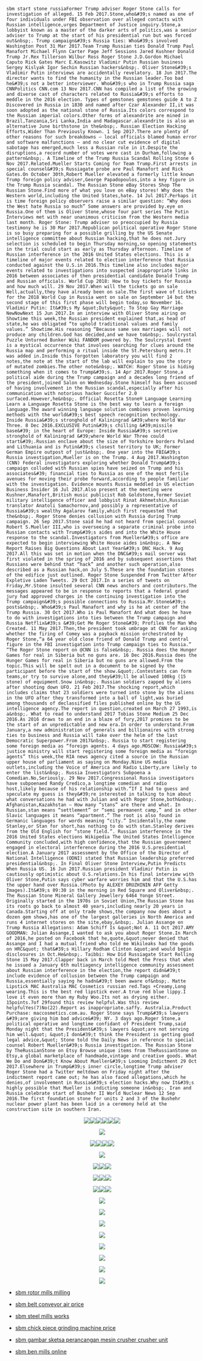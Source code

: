 
```
sbm start stone russiaFormer Trump adviser Roger Stone calls for investigation of alleged. 15 Feb 2017.Stone,who&#39;s named as one of four individuals under FBI observation over alleged contacts with Russian intelligence,urges Department of Justice inquiry.Stone,a lobbyist known as a master of the darker arts of politics,was a senior adviser to Trump at the start of his presidential run but was forced out&nbsp;. Trump campaign&#39;s Russia ties: Who&#39;s involved Washington Post 31 Mar 2017.Team Trump Russian ties Donald Trump Paul Manafort Michael Flynn Carter Page Jeff Sessions Jared Kushner Donald Trump Jr.Rex Tillerson Wilbur Ross Roger Stone J.D.Gordon Michael Caputo Rick Gates Marc E.Kasowitz Vladimir Putin Russian business Sergey Kislyak Igor Sechin Russian hackers&nbsp;. Oliver Stone&#39;s Vladimir Putin interviews are accidentally revelatory. 18 Jun 2017.The director wants to find the humanity in the Russian leader.Too bad he&#39;s not a better interviewer. Who&#39;s who in Trump Russia saga CNNPolitics CNN.com 13 Nov 2017.CNN has compiled a list of the growing and diverse cast of characters related to Russia&#39;s efforts to meddle in the 2016 election. Types of gemstones gemstones guide A to Z Discovered in Russia in 1830 and named after Czar Alexander II,it was soon adopted as the national stone of Russia.Its colors correspond to the Russian imperial colors.Other forms of alexandrite are mined in Brazil,Tanzania,Sri Lanka,India and Madagascar.alexandrite is also an alternative June birthstone in the&nbsp;. Russian Election Hacking Efforts,Wider Than Previously Known. 1 Sep 2017.There are plenty of other reasons for such breakdowns — local officials blamed human error and software malfunctions — and no clear cut evidence of digital sabotage has emerged,much less a Russian role in it.Despite the disruptions,a record number of votes were cast in Durham,following a pattern&nbsp;. A Timeline of the Trump Russia Scandal Rolling Stone 6 Nov 2017.Related.Mueller Starts Coming for Team Trump.First arrests in special counsel&#39;s Russiagate probe are Paul Manafort and Rick Gates.On October 30th,Robert Mueller elevated a formerly little known Trump foreign policy adviser,George Papadopoulos,into a key figure in the Trump Russia scandal. The Russian Stone eBay Stores Shop The Russian Stone.Find more of what you love on eBay stores! Why does the Western world,including the United States,hate. 14 Jul 2017.Perhaps it is time foreign policy observers raise a similar question: “Why does the West hate Russia so much” Some answers are provided by.eye on Russia.One of them is Oliver Stone,whose four part series The Putin Interviews met with near unanimous criticism from the Western media last month. Roger Stone: Trump adviser so preoccupied by Russia testimony he is 30 Mar 2017.Republican political operative Roger Stone is so busy preparing for a possible grilling by the US Senate intelligence committee about Russian hacking,that he does not.Jury selection is scheduled to begin Thursday morning,so opening statements in the trial could start as early as Thursday afternoon. Timeline of Russian interference in the 2016 United States elections. This is a timeline of major events related to election interference that Russia conducted against the U.S.in 2016.This timeline also includes major events related to investigations into suspected inappropriate links in 2016 between associates of then presidential candidate Donald Trump and Russian officials. World Cup 2018: How to buy tickets for Russia and how much will. 29 Nov 2017.When will the tickets go on sale Well,actually,they have already been on sale.The first wave of tickets for the 2018 World Cup in Russia went on sale on September 14 but the second stage of this first phase will begin today,so November 16. Vladimir Putin: It&#39;s My &quot;Duty&quot; To Stop Gay Marriage NewNowNext 15 Jun 2017.In an interview with Oliver Stone airing on Showtime this week,the Russian president explained that,as head of state,he was obligated “to uphold traditional values and family values.” Showtime.His reasoning “Because same sex marriages will not produce any children.God has decided,and we have to&nbsp;. Soulcrystal Puzzle Unturned Bunker Wiki FANDOM powered by. The Soulcrystal Event is a mystical occurrence that involves searching for clues around the Russia map and performing a ritual inside the St.Petersburg metro.It was added in.Inside this forgotten laboratory you will find 2 notes,the note at the start of the lab will explain to you the story of mutated zombies.The other note&nbsp;. WATCH: Roger Stone is hiding something when it comes to Trump&#39;s. 14 Apr 2017.Roger Stone,a political aide during the Trump campaign and a decades long friend of the president,joined Salon on Wednesday.Stone himself has been accused of having involvement in the Russian scandal,especially after his communication with notorious hacker Guccifer 2.0 surfaced.However,he&nbsp;. Official Rosetta Stone® Language Learning Learn a Language Rosetta Stone is the best way to learn a foreign language.The award winning language solution combines proven learning methods with the world&#39;s best speech recognition technology. Inside Russia&#39;s stronghold of Kaliningrad &#39;where World War Three. 8 Dec 2016.EXCLUSIVE Putin&#39;s chilling &#39;missile base&#39; in the heart of Europe: Inside Russia&#39;s secretive stronghold of Kaliningrad &#39;where World War Three could start&#39;.Russian enclave about the size of Yorkshire borders Poland and Lithuania and is Putin&#39;s closest territory to UK; Former German Empire outpost of just&nbsp;. One year into the FBI&#39;s Russia investigation,Mueller is on the Trump. 4 Aug 2017.Washington (CNN) Federal investigators exploring whether Donald Trump&#39;s campaign colluded with Russian spies have seized on Trump and his associates&#39; financial ties to Russia as one of the most fertile avenues for moving their probe forward,according to people familiar with the investigation. Evidence mounts Russia meddled in US election Business Insider 16 Jul 2017.Also present at the meeting were Kushner,Manafort,British music publicist Rob Goldstone,former Soviet military intelligence officer and lobbyist Rinat Akhmetshin,Russian translator Anatoli Samachornov,and possibly a representative of Russia&#39;s wealthy Agalarov family,which first requested that the&nbsp;. Roger Stone denies collusion with Russia during Trump campaign. 26 Sep 2017.Stone said he had not heard from special counsel Robert S.Mueller III,who is overseeing a separate criminal probe into Russian contacts with Trump&#39;s aides and into the White House response to the scandal.Investigators from Mueller&#39;s office are expected to begin interviewing White House aides in&nbsp;. A New Report Raises Big Questions About Last Year&#39;s DNC Hack. 9 Aug 2017.All this was set in motion when the DNC&#39;s mail server was first violated in the spring of 2016 and by subsequent assertions that Russians were behind that “hack” and another such operation,also described as a Russian hack,on July 5.These are the foundation stones of the edifice just outlined. Roger Stone Suspended From Twitter After Expletive Laden Tweets. 29 Oct 2017.In a series of tweets on Friday,Mr.Stone insulted several CNN news anchors and contributors.The messages appeared to be in response to reports that a federal grand jury had approved charges in the continuing investigation into the Trump campaign&#39;s possible connections to Russia.Mr.Stone&#39;s posts&nbsp;. Who&#39;s Paul Manafort and why is he at center of the Trump Russia. 30 Oct 2017.Who is Paul Manafort And what does he have to do with investigations into ties between the Trump campaign and Russia Netflix&#39;s &#39;Get Me Roger Stone&#39; Profiles the Man Who Created. 11 May 2017.Then,the president took umbrage at CNN for asking whether the firing of Comey was a payback mission orchestrated by Roger Stone,“a 64 year old close friend of Donald Trump and central figure in the FBI investigation into Trump campaign ties to Russia.” “The Roger Stone report on @CNN is false&nbsp;. Russia does the Hunger Games for real in Siberia but no guns are. 16 Dec 2016.Russia does the Hunger Games for real in Siberia but no guns are allowed.From the topic.This will be spelt out in a document to be signed by the participant before the start of the show.&quot;.Contestants can form teams,or try to survive alone,and they&#39;ll be allowed 100kg (15 stone) of equipment.Snow in&nbsp;. Russian soldiers zapped by aliens after shooting down UFO. 21 Feb 2017.The shocking report,which includes claims that 23 soldiers were turned into stone by the aliens in the UFO after they transformed into a ball of light,was buried among thousands of declassified files published online by the US intelligence agency.The report in question,created on March 27 1993,is a&nbsp;. What to read to understand 2017 Tobias Stone Medium 25 Dec 2016.As 2016 draws to an end in a blaze of fury,2017 promises to be the start of an unpredictable and new era.In order to understand.From January,a new administration of generals and billionaires with strong ties to business and Russia will take over the helm of the last Democratic Superpower.From 2017&nbsp;. Russia to start registering some foreign media as “foreign agents. 4 days ago.MOSCOW: Russia&#39;s justice ministry will start registering some foreign media as “foreign agents” this week,the RIA news agency cited a source in the Russian upper house of parliament as saying on Monday.Nine US media outlets,including the Voice of America and Radio Liberty,are likely to enter the list&nbsp;. Russia Investigators Subpoena a Comedian.No,Seriously. 29 Nov 2017.Congressional Russia investigators have subpoenaed Randy Credico,a longtime comedian and radio host,likely because of his relationship with.“If I had to guess and speculate my guess is they&#39;re interested in talking to him about what conversations he had with Julian and with Roger Stone,both&nbsp;. Afghanistan,Kazakhstan — How many “stans” are there and what. In Russian,stan means “settlement” or “semi permanent camp,” and in other Slavic languages it means “apartment.” The root is also found in Germanic languages for words meaning “city.” Incidentally,the name Stanley,or Stan for short,has nothing to do with stan.Stanley derives from the Old English for “stone field.”. Russian interference in the 2016 United States elections Wikipedia The United States Intelligence Community concluded,with high confidence,that the Russian government engaged in electoral interference during the 2016 U.S.presidential election.A January 2017 assessment by the Office of the Director of National Intelligence (ODNI) stated that Russian leadership preferred presidential&nbsp;. In Final Oliver Stone Interview,Putin Predicts When Russia US. 16 Jun 2017.Russian president Vladimir Putin is cautiously optimistic about U.S.relations.In his final interview with Oliver Stone,Putin says cyber warfare worries him and that the U.S.has the upper hand over Russia.(Photo by ALEXEY DRUZHININ AFP Getty Images).It&#39;s 09:30 in the morning in Red Square and Oliver&nbsp;. The Russian Stone Mineral Gallery Jewellery 6464 Yonge Street. Originally started in the 1970s in Soviet Union,The Russian Stone has its roots go back to almost 40 years,including nearly 20 years in Canada.Starting off at only trade shows,the company now does about a dozen gem shows,has one of the largest galleries in North America and runs 4 internet stores on the site,ebay,&nbsp;. Julian Assange on Trump Russia Allegations: Adam Schiff Is &quot;Not A. 11 Oct 2017.AMY GOODMAN: Julian Assange,I wanted to ask you about Roger Stone.In March of 2016,he posted on Facebook that he,quote,&quot;never denied that Assange and I had a mutual friend who told me Wikileaks had the goods on HRC&quot; that&#39;s Hillary Rodham Clinton &quot;and would begin disclosures in Oct.He&nbsp;. Taibbi: How Did Russiagate Start Rolling Stone 15 May 2017.Clapper back in March told Meet the Press that when he issued a January 6th multiagency intelligence community assessment about Russian interference in the election,the report didn&#39;t include evidence of collusion between the Trump campaign and Russia,essentially saying he hadn&#39;t been aware of&nbsp;. Matte Lipstick MAC Australia MAC Cosmetics russian red.Tags +Creamy,Long wearing.This is the best red lipstick ever.A true red blue lippy.I love it even more than my Ruby Woo.Its not as drying either. 15points.7of 29found this review helpful.Was this review helpfulYes(7)No(22).Report as inappropriate.saffy. Australia.Product Purchase: maccosmetics.com.au. Roger Stone says Trump&#39;s lawyers &#39;are giving him bad advice&#39; NY. 3 days ago.Roger Stone,a political operative and longtime confidant of President Trump,said Monday night that the President&#39;s lawyers &quot;are not serving him well.&quot; &quot;I don&#39;t think the President is getting good legal advice,&quot; Stone told the Daily News in reference to special counsel Robert Mueller&#39;s Russia investigation. The Russian Stone by TheRussianStone on Etsy Browse unique items from TheRussianStone on Etsy,a global marketplace of handmade,vintage and creative goods. What We Do and Don&#39;t Know About Mueller&#39;s Looming Indictment 29 Oct 2017.Elsewhere in Trump&#39;s inner circle,longtime Trump adviser Roger Stone had a Twitter meltdown on Friday night after the indictment report came out; he has also faced allegations,which he denies,of involvement in Russia&#39;s election hacks.Why now It&#39;s highly possible that Mueller is indicting someone in&nbsp;. Iran and Russia celebrate start of Bushehr II World Nuclear News 12 Sep 2016.The first foundation stone for units 2 and 3 of the Bushehr nuclear power plant has been laid in a ceremony held at the construction site in southern Iran. 
```

<div align="center">
  
<a rel="nofollow" href="https://m.shibang-china.com?f=github&k=sbm+start+stone+russia"><img src="https://static.shibang-china.com/en/l.png"></a><img src="https://static.shibang-china.com/en/hw.png"><a rel="nofollow" href="https://m.shibang-china.com/product/?f=github&k=sbm+start+stone+russia"><img src="https://static.shibang-china.com/en/p.png"></a><a rel="nofollow" href="https://m.shibang-china.com/cases/?f=github&k=sbm+start+stone+russia"><img src="https://static.shibang-china.com/en/c.png"></a><a rel="nofollow" href="https://m.shibang-china.com/news/?f=github&k=sbm+start+stone+russia"><img src="https://static.shibang-china.com/en/n.png"></a><a rel="nofollow" href="https://m.shibang-china.com?f=github&k=sbm+start+stone+russia"><img src="https://static.shibang-china.com/en/m.png"></a>

<a rel="nofollow" href="https://m.shibang-china.com/product/?f=github&k=sbm+start+stone+russia"><img src="https://static.shibang-china.com/en/b.jpg"></a>
  
<a rel="nofollow" href="https://m.shibang-china.com/solution-aggregate.html?f=github&k=sbm+start+stone+russia"><img src="https://static.shibang-china.com/en/a.jpg"></a><a rel="nofollow" href="https://m.shibang-china.com/solution-mine.html?f=github&k=sbm+start+stone+russia"><img src="https://static.shibang-china.com/en/m.jpg"></a><a rel="nofollow" href="https://m.shibang-china.com/solution-mill.html?f=github&k=sbm+start+stone+russia"><img src="https://static.shibang-china.com/en/g.jpg"></a><a rel="nofollow" href="https://m.shibang-china.com/solution-epc.html?f=github&k=sbm+start+stone+russia"><img src="https://static.shibang-china.com/en/e.jpg"></a>

<a rel="nofollow" href="https://m.shibang-china.com/product/?f=github&k=sbm+start+stone+russia"><img src="https://static.shibang-china.com/en/a-p.png"></a>

<a rel="nofollow" href="https://m.shibang-china.com/product/crusher/c6x.html?f=github&k=sbm+start+stone+russia"><img src="https://static.shibang-china.com/en/j.jpg"></a><a rel="nofollow" href="https://m.shibang-china.com/product/crusher/ci5x.html?f=github&k=sbm+start+stone+russia"><img src="https://static.shibang-china.com/en/i.jpg"></a><a rel="nofollow" href="https://m.shibang-china.com/product/crusher/hst.html?f=github&k=sbm+start+stone+russia"><img src="https://static.shibang-china.com/en/c.jpg"></a>

<a rel="nofollow" href="https://m.shibang-china.com/product/mill/mtw.html?f=github&k=sbm+start+stone+russia"><img src="https://static.shibang-china.com/en/mtw.jpg"></a><a rel="nofollow" href="https://m.shibang-china.com/product/mill/scm.html?f=github&k=sbm+start+stone+russia"><img src="https://static.shibang-china.com/en/scm.jpg"></a><a rel="nofollow" href="https://m.shibang-china.com/product/mill/lm.html?f=github&k=sbm+start+stone+russia"><img src="https://static.shibang-china.com/en/lm.jpg"></a>

<a rel="nofollow" href="https://m.shibang-china.com/product/sand/vsi6x.html?f=github&k=sbm+start+stone+russia"><img src="https://static.shibang-china.com/en/6x.jpg"></a><a rel="nofollow" href="https://m.shibang-china.com/product/sand/vu.html?f=github&k=sbm+start+stone+russia"><img src="https://static.shibang-china.com/en/vu.jpg"></a><a rel="nofollow" href="https://m.shibang-china.com/product/mobile/klun.html?f=github&k=sbm+start+stone+russia"><img src="https://static.shibang-china.com/en/k.jpg"></a>

<a rel="nofollow" href="https://m.shibang-china.com/cases/?f=github&k=sbm+start+stone+russia"><img src="https://static.shibang-china.com/en/case.png"></a>

<a rel="nofollow" href="https://m.shibang-china.com/cases/aggregate/202.html?f=github&k=sbm+start+stone+russia"><img src="https://static.shibang-china.com/en/c-1.jpg"></a>

<a rel="nofollow" href="https://m.shibang-china.com/cases/aggregate/203.html?f=github&k=sbm+start+stone+russia"><img src="https://static.shibang-china.com/en/c-2.jpg"></a>

<a rel="nofollow" href="https://m.shibang-china.com/cases/mill/123.html?f=github&k=sbm+start+stone+russia"><img src="https://static.shibang-china.com/en/c-3.jpg"></a>

<a rel="nofollow" href="https://m.shibang-china.com/contact_us.html?f=github&k=sbm+start+stone+russia"><img src="https://static.shibang-china.com/en/contact.png"></a>

<a rel="nofollow" href="https://swt.shibang-china.com/?f=github&k=sbm+start+stone+russia"><img src="https://static.shibang-china.com/en/chat.png"></a>

<a rel="nofollow" href="https://whatsapp.shibangsoft.com/WhatsApp.php?f=github&k=sbm+start+stone+russia"><img src="https://static.shibang-china.com/en/whatsapp.png"></a>

<a rel="nofollow" href="https://m.shibang-china.com/?f=github&k=sbm+start+stone+russia"><img src="https://static.shibang-china.com/en/website.png"></a>

</div>


* [sbm rotor mills milling](sbm%20rotor%20mills%20milling.md)

* [sbm belt conveyor air price](sbm%20belt%20conveyor%20air%20price.md)

* [sbm steel mills works](sbm%20steel%20mills%20works.md)

* [sbm chick piece grinding machine price](sbm%20chick%20piece%20grinding%20machine%20price.md)

* [sbm gambar sketsa perancangan mesin crusher crusher unit](sbm%20gambar%20sketsa%20perancangan%20mesin%20crusher%20crusher%20unit.md)

* [sbm ben mills online](sbm%20ben%20mills%20online.md)